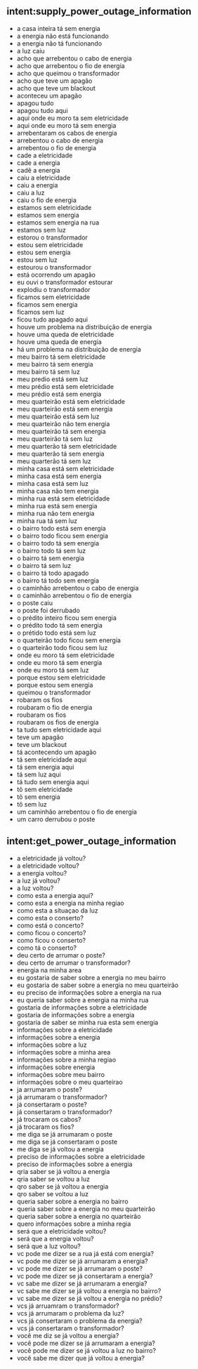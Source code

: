 ## intent:supply_power_outage_information
- a casa inteira tá sem energia
- a energia não está funcionando
- a energia não tá funcionando
- a luz caiu
- acho que arrebentou o cabo de energia
- acho que arrebentou o fio de energia
- acho que queimou o transformador
- acho que teve um apagão
- acho que teve um blackout
- aconteceu um apagão
- apagou tudo
- apagou tudo aqui
- aqui onde eu moro ta sem eletricidade
- aqui onde eu moro tá sem energia
- arrebentaram os cabos de energia
- arrebentou o cabo de energia
- arrebentou o fio de energia
- cade a eletricidade
- cade a energia
- cadê a energia
- caiu a eletricidade
- caiu a energia
- caiu a luz
- caiu o fio de energia
- estamos sem eletricidade
- estamos sem energia
- estamos sem energia na rua
- estamos sem luz
- estorou o transformador
- estou sem eletricidade
- estou sem energia
- estou sem luz
- estourou o transformador
- está ocorrendo um apagão
- eu ouvi o transformador estourar
- explodiu o transformador
- ficamos sem eletricidade
- ficamos sem energia
- ficamos sem luz
- ficou tudo apagado aqui
- houve um problema na distribuição de energia
- houve uma queda de eletricidade
- houve uma queda de energia
- há um problema na distribuição de energia
- meu bairro tá sem eletricidade
- meu bairro tá sem energia
- meu bairro tá sem luz
- meu predio está sem luz
- meu prédio está sem eletricidade
- meu prédio está sem energia
- meu quarteirão está sem eletricidade
- meu quarteirão está sem energia
- meu quarteirão está sem luz
- meu quarteirão não tem energia
- meu quarteirão tá sem energia
- meu quarteirão tá sem luz
- meu quarterão tá sem eletricidade
- meu quarterão tá sem energia
- meu quarterão tá sem luz
- minha casa está sem eletricidade
- minha casa está sem energia
- minha casa está sem luz
- minha casa não tem energia
- minha rua está sem eletricidade
- minha rua está sem energia
- minha rua não tem energia
- minha rua tá sem luz
- o bairro todo está sem energia
- o bairro todo ficou sem energia
- o bairro todo tá sem energia
- o bairro todo tá sem luz
- o bairro tá sem energia
- o bairro tá sem luz
- o bairro tá todo apagado
- o bairro tá todo sem energia
- o caminhão arrebentou o cabo de energia
- o caminhão arrebentou o fio de energia
- o poste caiu
- o poste foi derrubado
- o prédito inteiro ficou sem energia
- o prédito todo tá sem energia
- o prétido todo está sem luz
- o quarteirão todo ficou sem energia
- o quarteirão todo ficou sem luz
- onde eu moro tá sem eletricidade
- onde eu moro tá sem energia
- onde eu moro tá sem luz
- porque estou sem eletricidade
- porque estou sem energia
- queimou o transformador
- robaram os fios
- roubaram o fio de energia
- roubaram os fios
- roubaram os fios de energia
- ta tudo sem eletricidade aqui
- teve um apagão
- teve um blackout
- tá acontecendo um apagão
- tá sem eletricidade aqui
- tá sem energia aqui
- tá sem luz aqui
- tá tudo sem energia aqui
- tô sem eletricidade
- tô sem energia
- tô sem luz
- um caminhão arrebentou o fio de energia
- um carro derrubou o poste

## intent:get_power_outage_information
- a eletricidade já voltou?
- a eletricidade voltou?
- a energia voltou?
- a luz já voltou?
- a luz voltou?
- como esta a energia aqui?
- como esta a energia na minha regiao
- como esta a situaçao da luz
- como esta o conserto?
- como está o concerto?
- como ficou o concerto?
- como ficou o conserto?
- como tá o conserto?
- deu certo de arrumar o poste?
- deu certo de arrumar o transformador?
- energia na minha area
- eu gostaria de saber sobre a energia no meu bairro
- eu gostaria de saber sobre a energia no meu quarteirão
- eu preciso de informações sobre a energia na rua
- eu queria saber sobre a energia na minha rua
- gostaria de informações sobre a eletricidade
- gostaria de informações sobre a energia
- gostaria de saber se minha rua esta sem energia
- informações sobre a eletricidade
- informações sobre a energia
- informações sobre a luz
- informações sobre a minha area
- informações sobre a minha regiao
- informações sobre energia
- informações sobre meu bairro
- informações sobre o meu quarteirao
- ja arrumaram o poste?
- já arrumaram o transformador?
- já consertaram o poste?
- já consertaram o transformador?
- já trocaram os cabos?
- já trocaram os fios?
- me diga se já arrumaram o poste
- me diga se já consertaram o poste
- me diga se já voltou a energia
- preciso de informações sobre a eletricidade
- preciso de informações sobre a energia
- qria saber se já voltou a energia
- qria saber se voltou a luz
- qro saber se já voltou a energia
- qro saber se voltou a luz
- queria saber sobre a energia no bairro
- queria saber sobre a energia no meu quarteirão
- queria saber sobre a energia no quarteirão
- quero informações sobre a minha regia
- será que a eletricidade voltou?
- será que a energia voltou?
- será que a luz voltou?
- vc pode me dizer se a rua já está com energia?
- vc pode me dizer se já arrumaram a energia?
- vc pode me dizer se já arrumaram o poste?
- vc pode me dizer se já consertaram a energia?
- vc sabe me dizer se já arrumaram a energia?
- vc sabe me dizer se já voltou a energia no bairro?
- vc sabe me dizer se já voltou a energia no prédio?
- vcs já arruamram o transformador?
- vcs já arrumaram o problema da luz?
- vcs já consertaram o problema da energia?
- vcs já consertaram o transformador?
- você me diz se já voltou a energia?
- você pode me dizer se já arrumaram a energia?
- você pode me dizer se já voltou a luz no bairro?
- você sabe me dizer que já voltou a energia?